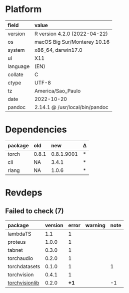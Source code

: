 # Platform

|field    |value                          |
|:--------|:------------------------------|
|version  |R version 4.2.0 (2022-04-22)   |
|os       |macOS Big Sur/Monterey 10.16   |
|system   |x86_64, darwin17.0             |
|ui       |X11                            |
|language |(EN)                           |
|collate  |C                              |
|ctype    |UTF-8                          |
|tz       |America/Sao_Paulo              |
|date     |2022-10-20                     |
|pandoc   |2.14.1 @ /usr/local/bin/pandoc |

# Dependencies

|package |old   |new        |Δ  |
|:-------|:-----|:----------|:--|
|torch   |0.8.1 |0.8.1.9001 |*  |
|cli     |NA    |3.4.1      |*  |
|rlang   |NA    |1.0.6      |*  |

# Revdeps

## Failed to check (7)

|package        |version |error  |warning |note |
|:--------------|:-------|:------|:-------|:----|
|lambdaTS       |1.1     |1      |        |     |
|proteus        |1.0.0   |1      |        |     |
|tabnet         |0.3.0   |1      |        |     |
|torchaudio     |0.2.0   |1      |        |     |
|torchdatasets  |0.1.0   |1      |        |1    |
|torchvision    |0.4.1   |1      |        |     |
|[torchvisionlib](failures.md#torchvisionlib)|0.2.0   |__+1__ |        |-1   |

